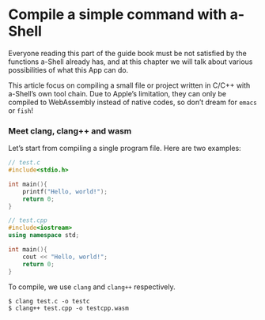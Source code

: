 # Compile a simple command with a-Shell

Everyone reading this part of the guide book must be not satisfied by the functions a-Shell already has, and at this chapter we will talk about various possibilities of what this App can do.

This article focus on compiling a small file or project written in C/C++ with a-Shell’s own tool chain. Due to Apple’s limitation, they can only be compiled to WebAssembly instead of native codes, so don’t dream for `emacs` or `fish`!

### Meet clang, clang++ and wasm

Let’s start from compiling a single program file. Here are two examples:

```c
// test.c
#include<stdio.h>

int main(){
    printf("Hello, world!");
    return 0;
}
```

```cpp
// test.cpp
#include<iostream>
using namespace std;

int main(){
    cout << "Hello, world!";
    return 0;
}
```

To compile, we use `clang` and `clang++` respectively.

```
$ clang test.c -o testc
$ clang++ test.cpp -o testcpp.wasm
```

